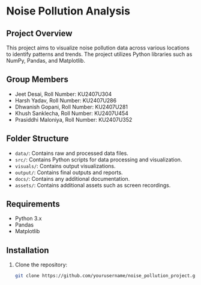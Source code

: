 # Noise Pollution Analysis

## Project Overview
This project aims to visualize noise pollution data across various locations to identify patterns and trends. The project utilizes Python libraries such as NumPy, Pandas, and Matplotlib.

## Group Members
- Jeet Desai, Roll Number: KU2407U304
- Harsh Yadav, Roll Number: KU2407U286
- Dhwanish Gopani, Roll Number: KU2407U281
- Khush Sanklecha, Roll Number: KU2407U454
- Prasiddhi Maloniya, Roll Number: KU2407U352


## Folder Structure
- `data/`: Contains raw and processed data files.
- `src/`: Contains Python scripts for data processing and visualization.
- `visuals/`: Contains output visualizations.
- `output/`: Contains final outputs and reports.
- `docs/`: Contains any additional documentation.
- `assets/`: Contains additional assets such as screen recordings.

## Requirements
- Python 3.x
- Pandas
- Matplotlib

## Installation
1. Clone the repository:
   ```bash
   git clone https://github.com/yourusername/noise_pollution_project.git
